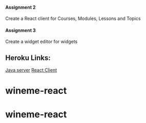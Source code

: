 #### Assignment 2
Create a React client for Courses, Modules, Lessons and Topics

#### Assignment 3
Create a widget editor for widgets

## Heroku Links:
[Java server](https://eh-cs4550-java-server.herokuapp.com/api/course)
[React Client](https://eh-cs4550-react-client.herokuapp.com/courses)
# wineme-react
# wineme-react
